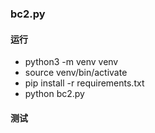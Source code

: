 ### bc2.py

#### 运行
- python3 -m venv venv
- source venv/bin/activate
- pip install -r requirements.txt
- python bc2.py

#### 测试

